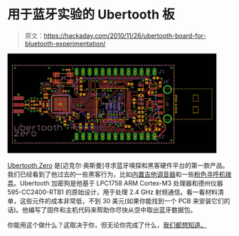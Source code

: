 # 用于蓝牙实验的 Ubertooth 板

> 原文：<https://hackaday.com/2010/11/26/ubertooth-board-for-bluetooth-experimentation/>

![](img/6068a4aff232c60c90cabe9d535df28a.png "ubertooth-zero-layout")

[Ubertooth Zero](http://ossmann.blogspot.com/2010/11/ubertooth-first-release.html) 是[迈克尔·奥斯曼]寻求蓝牙嗅探和黑客硬件平台的第一款产品。我们已经看到了他过去的一些黑客行为，比如[内置吉他调音器](http://hackaday.com/2010/11/03/rgb-stroboscopic-guitar-tuning/)和一些[粉色寻呼机拨弄](http://hackaday.com/2010/03/17/im-me-spectrum-analyzer/)。Ubertooth 加密狗是他基于 LPC1758 ARM Cortex-M3 处理器和德州仪器 595-CC2400-RTB1 的原始设计，用于处理 2.4 GHz 射频通信。看一看材料清单，这些元件的成本非常低，不到 30 美元(如果你能找到一个 PCB 来安装它们的话)。他编写了固件和主机代码来帮助你尽快从空中取出蓝牙数据包。

你能用这个做什么？这取决于你，但无论你完成了什么，[我们都想知道。](http://hackaday.com/contact-hack-a-day/)